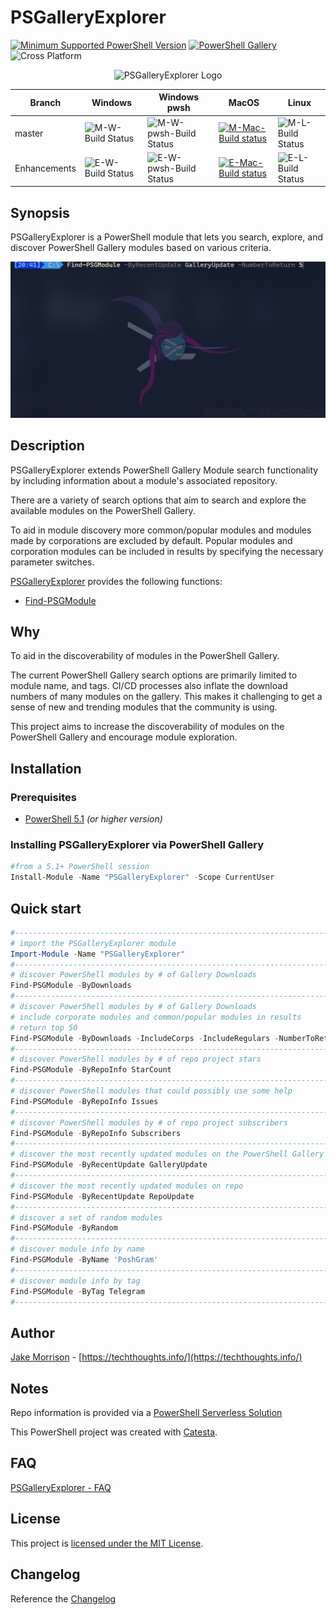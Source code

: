 # PSGalleryExplorer

[![Minimum Supported PowerShell Version](https://img.shields.io/badge/PowerShell-5.1+-blue.svg)](https://github.com/PowerShell/PowerShell)
[![PowerShell Gallery][psgallery-img]][psgallery-site]
![Cross Platform](https://img.shields.io/badge/platform-windows%20%7C%20macos%20%7C%20linux-lightgrey)

[psgallery-img]:   https://img.shields.io/powershellgallery/dt/PSGalleryExplorer.svg
[psgallery-site]:  https://www.powershellgallery.com/packages/PSGalleryExplorer
[psgallery-v1]:    https://www.powershellgallery.com/packages/PSGalleryExplorer/0.8.0

<p align="center">
    <img src="/media/PSGalleryExplorer.png" alt="PSGalleryExplorer Logo" >
</p>

Branch | Windows | Windows pwsh | MacOS | Linux
--- | --- | --- | --- | --- |
master | ![M-W-Build Status](https://codebuild.us-west-2.amazonaws.com/badges?uuid=eyJlbmNyeXB0ZWREYXRhIjoiYURpTUhFRkQ0aXZMMWRnTEl3U2x3Q0VaYWtNWHFEVTBuOTNhaXZLV1ZNczNWc0tHUEJkdzhDajR0Q2pERXl0c3huM01DdVliU3YzU3NwT0hnNHM5Rm5VPSIsIml2UGFyYW1ldGVyU3BlYyI6Ikk4Z1hDdENXZ0RZSDdoaXUiLCJtYXRlcmlhbFNldFNlcmlhbCI6MX0%3D&branch=main) | ![M-W-pwsh-Build Status](https://codebuild.us-west-2.amazonaws.com/badges?uuid=eyJlbmNyeXB0ZWREYXRhIjoicGN3NzBiY1dPRlRPSXpsQmF5dEJ6aTVVWWx4a3h6M2R6dTA1dmF2UmxEWUppOWpwR0hMU3lINUdxMElCUlJIc0RWRTZFSzRlNXM2S2RMY3UzdlZaRnFRPSIsIml2UGFyYW1ldGVyU3BlYyI6InZUbVhaMjBlc09KQWVlckMiLCJtYXRlcmlhbFNldFNlcmlhbCI6MX0%3D&branch=main) | [![M-Mac-Build status](https://ci.appveyor.com/api/projects/status/s28ivs5pavul6usq/branch/master?svg=true)](https://ci.appveyor.com/project/techthoughts2/psgalleryexplorer/branch/master) | ![M-L-Build Status](https://codebuild.us-west-2.amazonaws.com/badges?uuid=eyJlbmNyeXB0ZWREYXRhIjoiRDBjRkVOTVhHTmJybmRFZ216QlM1ekNEMjBMR3paN3VNMUlHMW9QNXIwaUxIQU5oUm9pbVZtZndWSEl3Mzh6YVQ3NitCREk2YnRoVjJMYUtBcno4WlRVPSIsIml2UGFyYW1ldGVyU3BlYyI6IjRaWFJ6dXMzOFdFaWVWM0giLCJtYXRlcmlhbFNldFNlcmlhbCI6MX0%3D&branch=main) |
Enhancements | ![E-W-Build Status](https://codebuild.us-west-2.amazonaws.com/badges?uuid=eyJlbmNyeXB0ZWREYXRhIjoidFV4dnZKQmd4cHZMSE0zdFRmQml0NDMvZzh4cGJzMVEwbGFTQVBaMmpya2tRcTJXbXZmV00xeGF0WUpST0lJczFoRTROUitlZXAvWGNpN3ErV0s1VWVnPSIsIml2UGFyYW1ldGVyU3BlYyI6IlA2aUQyYm9OSWswS2Q5ZEciLCJtYXRlcmlhbFNldFNlcmlhbCI6MX0%3D&branch=Enhancements) | ![E-W-pwsh-Build Status](https://codebuild.us-west-2.amazonaws.com/badges?uuid=eyJlbmNyeXB0ZWREYXRhIjoiWlAyKzRLYVFybDdLdjJFcHdkeHNpcTdxZnRFMytJeVVYRWRCTUN6SFZVRENrZW51dHlnOFVydS9CMkp0YnhiQlY4WDV0YmlmdFBUUy96S1ZLT1BVdnVrPSIsIml2UGFyYW1ldGVyU3BlYyI6InRaUDIvS3Vnb2dMbkEyQVciLCJtYXRlcmlhbFNldFNlcmlhbCI6MX0%3D&branch=Enhancements) | [![E-Mac-Build status](https://ci.appveyor.com/api/projects/status/s28ivs5pavul6usq/branch/Enhancements?svg=true)](https://ci.appveyor.com/project/techthoughts2/psgalleryexplorer/branch/Enhancements)| ![E-L-Build Status](https://codebuild.us-west-2.amazonaws.com/badges?uuid=eyJlbmNyeXB0ZWREYXRhIjoiQmRrOU9HOUppVHAxRVNhZlpTT3BNU2phSzRSSVQ3aysyemRDSjJiU3NDZEU1QzRDNlBMM0Jnai9qb2RNektUWktudUp3OWN6UTJQZEFnZlNZRG1GZ3ZZPSIsIml2UGFyYW1ldGVyU3BlYyI6IlVudjNoc3JaMnZQU2ljV1UiLCJtYXRlcmlhbFNldFNlcmlhbCI6MX0%3D&branch=Enhancements) |

## Synopsis

PSGalleryExplorer is a PowerShell module that lets you search, explore, and discover PowerShell Gallery modules based on various criteria.

![PSGalleryExplorer Gif Demo](media/psgalleryexplorer.gif)

## Description

PSGalleryExplorer extends PowerShell Gallery Module search functionality by including information about a module's associated repository.

There are a variety of search options that aim to search and explore the available modules on the PowerShell Gallery.

To aid in module discovery more common/popular modules and modules made by corporations are excluded by default. Popular modules and corporation modules can be included in results by specifying the necessary parameter switches.

[PSGalleryExplorer](docs/PSGalleryExplorer.md) provides the following functions:

* [Find-PSGModule](docs/Find-PSGModule.md)

## Why

To aid in the discoverability of modules in the PowerShell Gallery.

The current PowerShell Gallery search options are primarily limited to module name, and tags. CI/CD processes also inflate the download numbers of many modules on the gallery. This makes it challenging to get a sense of new and trending modules that the community is using.

This project aims to increase the discoverability of modules on the PowerShell Gallery and encourage module exploration.

## Installation

### Prerequisites

* [PowerShell 5.1](https://github.com/PowerShell/PowerShell) *(or higher version)*

### Installing PSGalleryExplorer via PowerShell Gallery

```powershell
#from a 5.1+ PowerShell session
Install-Module -Name "PSGalleryExplorer" -Scope CurrentUser
```

## Quick start

```powershell
#------------------------------------------------------------------------------------------------
# import the PSGalleryExplorer module
Import-Module -Name "PSGalleryExplorer"
#------------------------------------------------------------------------------------------------
# discover PowerShell modules by # of Gallery Downloads
Find-PSGModule -ByDownloads
#------------------------------------------------------------------------------------------------
# discover PowerShell modules by # of Gallery Downloads
# include corporate modules and common/popular modules in results
# return top 50
Find-PSGModule -ByDownloads -IncludeCorps -IncludeRegulars -NumberToReturn 50
#------------------------------------------------------------------------------------------------
# discover PowerShell modules by # of repo project stars
Find-PSGModule -ByRepoInfo StarCount
#------------------------------------------------------------------------------------------------
# discover PowerShell modules that could possibly use some help
Find-PSGModule -ByRepoInfo Issues
#------------------------------------------------------------------------------------------------
# discover PowerShell modules by # of repo project subscribers
Find-PSGModule -ByRepoInfo Subscribers
#------------------------------------------------------------------------------------------------
# discover the most recently updated modules on the PowerShell Gallery
Find-PSGModule -ByRecentUpdate GalleryUpdate
#------------------------------------------------------------------------------------------------
# discover the most recently updated modules on repo
Find-PSGModule -ByRecentUpdate RepoUpdate
#------------------------------------------------------------------------------------------------
# discover a set of random modules
Find-PSGModule -ByRandom
#------------------------------------------------------------------------------------------------
# discover module info by name
Find-PSGModule -ByName 'PoshGram'
#------------------------------------------------------------------------------------------------
# discover module info by tag
Find-PSGModule -ByTag Telegram
#------------------------------------------------------------------------------------------------
```

## Author

[Jake Morrison](https://twitter.com/JakeMorrison) - [https://techthoughts.info/](https://techthoughts.info/)

## Notes

Repo information is provided via a [PowerShell Serverless Solution](docs/PowerShell_Serverless.md)

This PowerShell project was created with [Catesta](https://github.com/techthoughts2/Catesta).

## FAQ

[PSGalleryExplorer - FAQ](docs/PSGalleryExplorer-FAQ.md)

## License

This project is [licensed under the MIT License](LICENSE).

## Changelog

Reference the [Changelog](.github/CHANGELOG.md)
